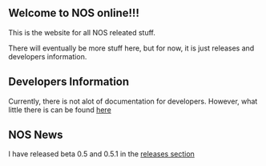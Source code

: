 ## Welcome to NOS online!!!
  
This is the website for all NOS releated stuff.  
  
There will eventually be more stuff here, but for now, it is just releases and developers information.
  
## Developers Information  
Currently, there is not alot of documentation for developers. However, what little there is can be found [here](https://lax18.github.io/NOS/developers)  
## NOS News  
I have released beta 0.5 and 0.5.1 in the [releases section](https://github.com/LAX18/NOS/releases)
